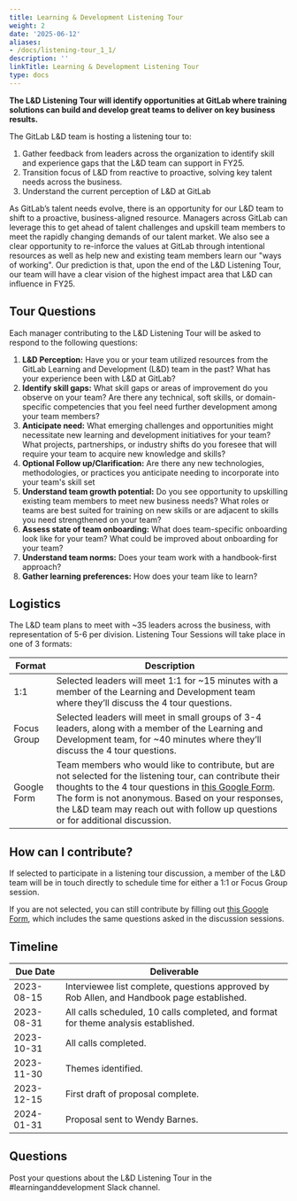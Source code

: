 ```yaml
---
title: Learning & Development Listening Tour
weight: 2
date: '2025-06-12'
aliases:
- /docs/listening-tour_1_1/
description: ''
linkTitle: Learning & Development Listening Tour
type: docs
---
```


**The L&D Listening Tour will identify opportunities at GitLab where training solutions can build and develop great teams to deliver on key business results.**

The GitLab L&D team is hosting a listening tour to:

1. Gather feedback from leaders across the organization to identify skill and experience gaps that the L&D team can support in FY25.
1. Transition focus of L&D from reactive to proactive, solving key talent needs across the business.
1. Understand the current perception of L&D at GitLab

As GitLab’s talent needs evolve, there is an opportunity for our L&D team to shift to a proactive, business-aligned resource. Managers across GitLab can leverage this to get ahead of talent challenges and upskill team members to meet the rapidly changing demands of our talent market. We also see a clear opportunity to re-inforce the values at GitLab through intentional resources as well as help new and existing team members learn our "ways of working".
Our prediction is that, upon the end of the L&D Listening Tour, our team will have a clear vision of the highest impact area that L&D can influence in FY25.

## Tour Questions

Each manager contributing to the L&D Listening Tour will be asked to respond to the following questions:

1. **L&D Perception:** Have you or your team utilized resources from the GitLab Learning and Development (L&D) team in the past? What has your experience been with L&D at GitLab?
1. **Identify skill gaps:** What skill gaps or areas of improvement do you observe on your team? Are there any technical, soft skills, or domain-specific competencies that you feel need further development among your team members?
1. **Anticipate need:** What emerging challenges and opportunities might necessitate new learning and development initiatives for your team? What projects, partnerships, or industry shifts do you foresee that will require your team to acquire new knowledge and skills?
1. **Optional Follow up/Clarification:** Are there any new technologies, methodologies, or practices you anticipate needing to incorporate into your team's skill set
1. **Understand team growth potential:** Do you see opportunity to upskilling existing team members to meet new business needs? What roles or teams are best suited for training on new skills or are adjacent to skills you need strengthened on your team?
1. **Assess state of team onboarding:** What does team-specific onboarding look like for your team? What could be improved about onboarding for your team?
1. **Understand team norms:** Does your team work with a handbook-first approach?
1. **Gather learning preferences:** How does your team like to learn?

## Logistics

The L&D team plans to meet with ~35 leaders across the business, with representation of 5-6 per division. Listening Tour Sessions will take place in one of 3 formats:

| Format | Description |
| ----- | ---------- |
| 1:1  | Selected leaders will meet 1:1 for ~15 minutes with a member of the Learning and Development team where they’ll discuss the 4 tour questions. |
| Focus Group  | Selected leaders will meet in small groups of 3-4 leaders, along with a member of the Learning and Development team, for ~40 minutes where they’ll discuss the 4 tour questions. |
| Google Form  | Team members who would like to contribute, but are not selected for the listening tour, can contribute their thoughts to the 4 tour questions in [this Google Form](https://docs.google.com/forms/d/e/1FAIpQLSfwGxJM_lfEY0dgXuTTZtJYUdagmShtxbLVVFN-4Sk6KV3lOg/viewform?usp=sf_link). The form is not anonymous. Based on your responses, the L&D team may reach out with follow up questions or for additional discussion.  |

## How can I contribute?

If selected to participate in a listening tour discussion, a member of the L&D team will be in touch directly to schedule time for either a 1:1 or Focus Group session.

If you are not selected, you can still contribute by filling out [this Google Form](https://docs.google.com/forms/d/e/1FAIpQLSfwGxJM_lfEY0dgXuTTZtJYUdagmShtxbLVVFN-4Sk6KV3lOg/viewform?usp=sf_link), which includes the same questions asked in the discussion sessions.

## Timeline

| Due Date | Deliverable |
| ------ | ------ |
| 2023-08-15 | Interviewee list complete, questions approved by Rob Allen, and Handbook page established. |
| 2023-08-31 | All calls scheduled, 10 calls completed, and format for theme analysis established. |
| 2023-10-31 | All calls completed. |
| 2023-11-30 | Themes identified. |
| 2023-12-15 | First draft of proposal complete. |
| 2024-01-31 | Proposal sent to Wendy Barnes. |

## Questions

Post your questions about the L&D Listening Tour in the #learninganddevelopment Slack channel.
